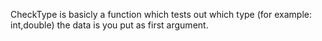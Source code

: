 CheckType is basicly a function which tests out which type (for example: int,double) the data is you put as first argument.
